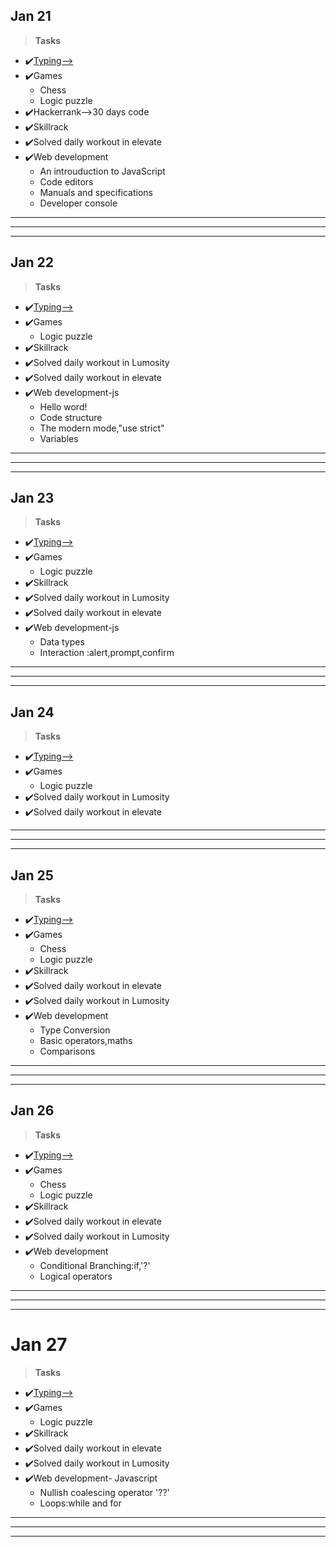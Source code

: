 ## Jan 21 ##
>**Tasks**
- ✔️[Typing-->](keybr.com)
- ✔️Games
    - Chess 
    - Logic puzzle
- ✔️Hackerrank-->30 days code
- ✔️Skillrack     
- ✔️Solved daily workout in elevate
- ✔️Web development
    - An introuduction to JavaScript
    - Code editors
    - Manuals and specifications 
    - Developer console
***
***
***  
## Jan 22 ##
>**Tasks**
- ✔️[Typing-->](keybr.com)
- ✔️Games
    - Logic puzzle
- ✔️Skillrack     
- ✔️Solved daily workout in Lumosity
- ✔️Solved daily workout in elevate
- ✔️Web development-js
    - Hello word!
    - Code structure
    - The modern mode,"use strict" 
    - Variables
***
***
***  
## Jan 23 ##
>**Tasks**
- ✔️[Typing-->](keybr.com)
- ✔️Games
    - Logic puzzle
- ✔️Skillrack     
- ✔️Solved daily workout in Lumosity
- ✔️Solved daily workout in elevate
- ✔️Web development-js
    - Data types
    - Interaction :alert,prompt,confirm
***
***
***  
## Jan 24 ##
>**Tasks**
- ✔️[Typing-->](keybr.com)
- ✔️Games
    - Logic puzzle
- ✔️Solved daily workout in Lumosity
- ✔️Solved daily workout in elevate
***
***
***  
## Jan 25 ##
>**Tasks**
- ✔️[Typing-->](keybr.com)
- ✔️Games
    - Chess 
    - Logic puzzle
- ✔️Skillrack     
- ✔️Solved daily workout in elevate
- ✔️Solved daily workout in Lumosity
- ✔️Web development
    - Type Conversion
    - Basic operators,maths
    - Comparisons
***
***
***  
## Jan 26 ##
>**Tasks**
- ✔️[Typing-->](keybr.com)
- ✔️Games
    - Chess 
    - Logic puzzle
- ✔️Skillrack     
- ✔️Solved daily workout in elevate
- ✔️Solved daily workout in Lumosity
- ✔️Web development
    - Conditional Branching:if,'?'
    - Logical operators
***
***
***  
# Jan 27 ##
>**Tasks**
- ✔️[Typing-->](keybr.com)
- ✔️Games
    - Logic puzzle
- ✔️Skillrack     
- ✔️Solved daily workout in elevate
- ✔️Solved daily workout in Lumosity
- ✔️Web development- Javascript
    - Nullish coalescing operator '??'
    - Loops:while and for
***
***
***  